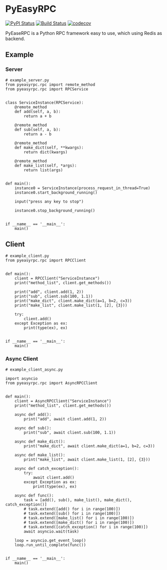 # PyEasyRPC
[![PyPI Status](https://badge.fury.io/py/pyeasyrpc.svg)](https://pypi.org/project/pyeasyrpc/)
[![Build Status](https://travis-ci.com/wo1fsea/PyEasyRPC.svg?branch=master)](https://travis-ci.com/wo1fsea/PyEasyRPC)
[![codecov](https://codecov.io/gh/wo1fsea/PyEasyRPC/branch/master/graph/badge.svg)](https://codecov.io/gh/wo1fsea/PyEasyRPC)

PyEaseRPC is a Python RPC framework easy to use, which using Redis as backend.

## Example
### Server

```
# example_server.py
from pyeasyrpc.rpc import remote_method
from pyeasyrpc.rpc import RPCService


class ServiceInstance(RPCService):
    @remote_method
    def add(self, a, b):
        return a + b

    @remote_method
    def sub(self, a, b):
        return a - b

    @remote_method
    def make_dict(self, **kwargs):
        return dict(kwargs)

    @remote_method
    def make_list(self, *args):
        return list(args)


def main():
    instance0 = ServiceInstance(process_request_in_thread=True)
    instance0.start_background_running()

    input("press any key to stop")

    instance0.stop_background_running()


if __name__ == '__main__':
    main()

```

## Client

```
# example_client.py
from pyeasyrpc.rpc import RPCClient


def main():
    client = RPCClient("ServiceInstance")
    print("method_list", client.get_methods())

    print("add", client.add(1, 2))
    print("sub", client.sub(100, 1.1))
    print("make_dict", client.make_dict(a=1, b=2, c=3))
    print("make_list", client.make_list(1, [2], {3}))

    try:
        client.add()
    except Exception as ex:
        print(type(ex), ex)


if __name__ == '__main__':
    main()
```

### Async Client

```
# example_client_async.py

import asyncio
from pyeasyrpc.rpc import AsyncRPCClient


def main():
    client = AsyncRPCClient("ServiceInstance")
    print("method_list", client.get_methods())

    async def add():
        print("add", await client.add(1, 2))

    async def sub():
        print("sub", await client.sub(100, 1.1))

    async def make_dict():
        print("make_dict", await client.make_dict(a=1, b=2, c=3))

    async def make_list():
        print("make_list", await client.make_list(1, [2], {3}))

    async def catch_exception():
        try:
            await client.add()
        except Exception as ex:
            print(type(ex), ex)

    async def func():
        task = [add(), sub(), make_list(), make_dict(), catch_exception()]
        # task.extend([add() for i in range(100)])
        # task.extend([sub() for i in range(100)])
        # task.extend([make_list() for i in range(100)])
        # task.extend([make_dict() for i in range(100)])
        # task.extend([catch_exception() for i in range(100)])
        await asyncio.wait(task)

    loop = asyncio.get_event_loop()
    loop.run_until_complete(func())


if __name__ == '__main__':
    main()
```